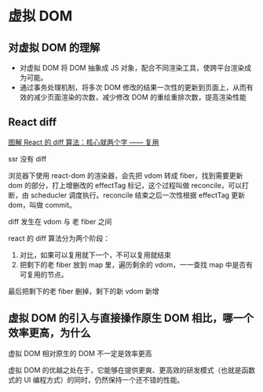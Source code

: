 # 虚拟 DOM

## 对虚拟 DOM 的理解

- 对虚拟 DOM 将 DOM 抽象成 JS 对象，配合不同渲染工具，使跨平台渲染成为可能。
- 通过事务处理机制，将多次 DOM 修改的结果一次性的更新到页面上，从而有效的减少页面渲染的次数，减少修改 DOM 的重绘重排次数，提高渲染性能

## React diff

[图解 React 的 diff 算法：核心就两个字 —— 复用](https://juejin.cn/post/7131741751152214030)

ssr 没有 diff

浏览器下使用 react-dom 的渲染器，会先把 vdom 转成 fiber，找到需要更新 dom 的部分，打上增删改的 effectTag 标记，这个过程叫做 reconcile，可以打断，由 scheducler 调度执行。reconcile 结束之后一次性根据 effectTag 更新 dom，叫做 commit。

diff 发生在 vdom 与 老 fiber 之间

react 的 diff 算法分为两个阶段：

1. 对比，如果可以复用就下一个，不可以复用就结束
2. 把剩下的老 fiber 放到 map 里，遍历剩余的 vdom，一一查找 map 中是否有可复用的节点。

最后把剩下的老 fiber 删掉，剩下的新 vdom 新增

## 虚拟 DOM 的引入与直接操作原生 DOM 相比，哪一个效率更高，为什么

虚拟 DOM 相对原生的 DOM 不一定是效率更高

虚拟 DOM 的优越之处在于，它能够在提供更爽、更高效的研发模式（也就是函数式的 UI 编程方式）的同时，仍然保持一个还不错的性能。
